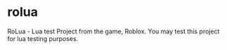 # rolua
RoLua - Lua test Project from the game, Roblox. You may test this project for lua testing purposes.
